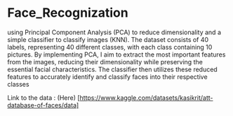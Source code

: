 # Face_Recognization
using Principal Component Analysis (PCA) to reduce dimensionality and a simple classifier to classify images (KNN). The dataset consists of 40 labels, representing 40 different classes, with each class containing 10 pictures. By implementing PCA, I aim to extract the most important features from the images, reducing their dimensionality while preserving the essential facial characteristics. The classifier then utilizes these reduced features to accurately identify and classify faces into their respective classes

Link to the data : (Here) [https://www.kaggle.com/datasets/kasikrit/att-database-of-faces/data]
